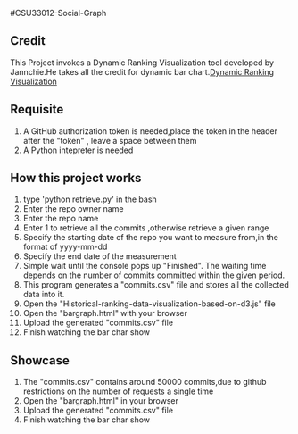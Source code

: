 #CSU33012-Social-Graph

## Credit
This Project invokes a Dynamic Ranking Visualization tool developed by Jannchie.He takes all the credit for dynamic bar chart.[Dynamic Ranking Visualization](https://github.com/Jannchie/Historical-ranking-data-visualization-based-on-d3.js/blob/master/readme-en.md)


## Requisite 
1. A GitHub authorization token is needed,place the token in the header after the "token" , leave a space between them
2. A Python intepreter is needed

## How this project works    
1. type 'python retrieve.py' in the bash
2. Enter the repo owner name 
3. Enter the repo name 
4. Enter 1 to retrieve all the commits ,otherwise retrieve a given range 
5. Specify the starting date of the repo you want to measure from,in the format of yyyy-mm-dd
6. Specify the end date of the measurement 
7. Simple wait until the console pops up "Finished". The waiting time depends on the number of commits committed within the given period.
8. This program generates a "commits.csv" file and stores all the collected data into it.
9.  Open the "Historical-ranking-data-visualization-based-on-d3.js" file
10. Open the "bargraph.html" with your browser
11. Upload the generated "commits.csv" file
12. Finish watching the bar char show  

## Showcase
1. The "commits.csv" contains around 50000 commits,due to github restrictions on the number of requests a single time
2. Open the "bargraph.html" in your browser
3. Upload the generated "commits.csv" file
4. Finish watching the bar char show
